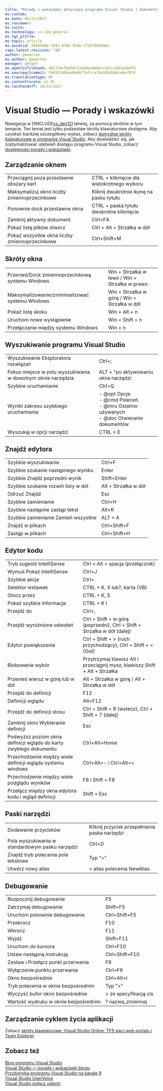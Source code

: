 ```yaml
---
title: "Porady i wskazówki dotyczące programu Visual Studio | Dokumentacja firmy Microsoft"
ms.custom: 
ms.date: 06/21/2017
ms.reviewer: 
ms.suite: 
ms.technology: vs-ide-general
ms.tgt_pltfrm: 
ms.topic: article
ms.assetid: 20489db9-7441-4f8b-97de-c72070d569b1
caps.latest.revision: "10"
author: gewarren
ms.author: gewarren
manager: ghogen
ms.openlocfilehash: 40172defbd56f31de9aedbb4cc422c10d1a68dfd
ms.sourcegitcommit: f40311056ea0b4677efcca74a285dbb0ce0e7974
ms.translationtype: MT
ms.contentlocale: pl-PL
ms.lasthandoff: 10/31/2017
---
```

# <a name="tips-and-tricks-for-visual-studio"></a>Visual Studio — Porady i wskazówki
Nawigacja w [!INCLUDE[vs_dev12](../extensibility/includes/vs_dev12_md.md)] łatwiej, za pomocą skrótów w tym temacie. Ten temat jest tylko podzestaw skróty klawiaturowe dostępne. Aby uzyskać bardziej szczegółowy wykaz, zobacz [domyślne skróty klawiaturowe w programie Visual Studio](../ide/default-keyboard-shortcuts-in-visual-studio.md). Aby dowiedzieć się, jak zoptymalizować ułatwień dostępu programu Visual Studio, zobacz [dostępności porady i wskazówki](../ide/reference/accessibility-tips-and-tricks.md).  

##  <a name="BKMK_WindowMgmt"></a>Zarządzanie oknem  

|||  
|-|-|  
|Przeciągnij poza przestawne obszary kart|CTRL + kliknięcie dla wielokrotnego wyboru|  
|Maksymalizuj okno liczby zmiennoprzecinkowe|Kliknij dwukrotnie ikonę na pasku tytułu|  
|Ponownie dock przestawne okna|CTRL + paska tytułu dwukrotne kliknięcie|  
|Zamknij aktywny dokument.|Ctrl+F4|  
|Pokaż listę plików otwórz|Ctrl + Alt + Strzałka w dół|  
|Pokaż wszystkie okna liczby zmiennoprzecinkowe|Ctrl+Shift+M|  

##  <a name="BKMK_WindowShortcuts"></a>Skróty okna  

|||  
|-|-|  
|Przenieś/Dock zmiennoprzecinkową systemu Windows|Win + Strzałka w lewo / Win + Strzałka w prawo|  
|Maksymalizowanie/zminimalizować systemu Windows|Win + Strzałka w górę / Win + Strzałka w dół|  
|Pokaż listę skoku|Win + Alt + n|  
|Uruchom nowe wystąpienie|Win + Shift + n|  
|Przełączanie między systemu Windows|Win + n|  

##  <a name="BKMK_Search"></a>Wyszukiwanie programu Visual Studio  

|||  
|-|-|  
|Wyszukiwanie Eksploratora rozwiązań|Ctrl+;|  
|Fokus miejsce w polu wyszukiwania w dowolnym oknie narzędzia|ALT + "po aktywowaniu okna narzędzi|  
|Szybkie uruchamianie|Ctrl+Q|  
|Wyniki zakresu szybkiego uruchamiania|- @opt Opcje<br />- @cmd Poleceń<br />- @mru Ostatnio używanych<br />- @doc Otwieranie dokumentów|  
|Wyszukaj w opcji narzędzi|CTRL + E|  

##  <a name="BKMK_EditorFind"></a>Znajdź edytora  

|||  
|-|-|  
|Szybkie wyszukiwanie|Ctrl+F|  
|Szybkie szukanie następnego wyniku|Enter|  
|Szybkie Znajdź poprzedni wynik|Shift+Enter|  
|Szybkie szukanie rozwiń listy w dół|Alt + Strzałka w dół|  
|Odrzuć Znajdź|Esc|  
|Szybkie zamienianie|Ctrl+H|  
|Szybkie następnie zastąp tekst|Alt+R|  
|Szybkie zamienianie Zamień wszystkie|ALT + A|  
|Znajdź w plikach|Ctrl+Shift+F|  
|Zastąp w plikach|Ctrl+Shift+H|  

##  <a name="BKMK_CodeEditor"></a>Edytor kodu  

|||  
|-|-|  
|Tryb sugestii IntelliSense|Ctrl + Alt + spacja (przełącznik)|  
|Wymuś Pokaż IntelliSense|Ctrl+J|  
|Szybkie akcje|Ctrl+.|  
|Selektor wstawek|CTRL + K, X lub?, karta (VB)|  
|Otocz przez|CTRL + K, S|  
|Pokaż szybkie informacje|CTRL + K I|  
|Przejdź do|Ctrl+,|  
|Przejdź wyróżnione odwołań|Ctrl + Shift + w górę (poprzedni), Ctrl + Shift + Strzałka w dół (dalej)|  
|Edytor powiększenia|Ctrl + Shift + > (ruch przychodzący), Ctrl + Shift + < (Out)|  
|Blokowanie wybór|Przytrzymaj klawisz Alt i przeciągnij mysz, klawiszy Shift + Alt + Strzałka|  
|Przenieś wiersz w górę lub w dół|Alt + Strzałka w górę / Alt + Strzałka w dół|  
|Przejdź do definicji|F12|  
|Definicji wglądu|Alt+F12|  
|Przejdź do definicji stosu|Ctrl + Shift + 8 (wstecz), Ctrl + Shift + 7 (dalej)|  
|Zamknij okno Wybieranie definicji|Esc|  
|Podwyższ poziom okna definicji wglądu do karty zwykłego dokumentu|Ctrl+Alt+Home|  
|Przechodzenie między wiele definicji wglądu systemu windows|Ctrl+Alt+- i Ctrl+Alt+=|  
|Przechodzenie między wiele podglądu wyników|F8 i Shift + F8|  
|Przełącz między okna edytora kodu i wgląd definicji|Shift + Esc|  

##  <a name="BKMK_Toolbars"></a>Paski narzędzi  

|||  
|-|-|  
|Dodawanie przycisków|Kliknij przycisk przepełnienie paska narzędzi|  
|Pola wyszukiwania w standardowym pasku narzędzi|Ctrl+D|  
|Znajdź tryb polecenia pole tekstowe|Typ ">"|  
|Utwórz nowy alias|> alias polecenia NewAlias|  

##  <a name="BKMK_Debugging"></a>Debugowanie  

|||  
|-|-|  
|Rozpocznij debugowanie|F5|  
|Zatrzymaj debugowanie|Shift+F5|  
|Uruchom ponownie debugowanie|Ctrl+Shift+F5|  
|Przekrocz|F10|  
|Wkrocz|F11|  
|Wyjdź|Shift+F11|  
|Uruchom do kursora|Ctrl+F10|  
|Ustaw następną instrukcję|Ctrl+Shift+F10|  
|Zestaw i Przełącz punkt przerwania|F9|  
|Wyłączenie punktu przerwania|Ctrl+F9|  
|Okno bezpośrednie|Ctrl+Alt+I|  
|Tryb polecenia w oknie bezpośrednim|Typ ">"|  
|Wyczyść bufor okno bezpośrednie|> ze specyfikacją cls|  
|Wartość wydruku w oknie bezpośrednim|? nazwa_zmiennej|  

##  <a name="BKMK_ALM"></a>Zarządzanie cyklem życia aplikacji  
 Zobacz [skróty klawiaturowe: Visual Studio Online, TFS sieci web portalu i Team Explorer](http://msdn.microsoft.com/en-us/35ea128b-7565-4ee3-8266-b9f0d32aecf4).  

## <a name="see-also"></a>Zobacz też  
 [Blog programu Visual Studio](http://blogs.msdn.com/b/visualstudio)   
 [Visual Studio — porady i wskazówki blogu](http://blogs.msdn.com/b/zainnab)   
 [Przybornika programu Visual Studio na kanale 9](http://channel9.msdn.com/Shows/Visual-Studio-Toolbox)   
 [Visual Studio UserVoice](http://visualstudio.uservoice.com/forums/121579-visual-studio)   
 [Visual Studio połącz usterki](http://connect.microsoft.com/VisualStudio)
